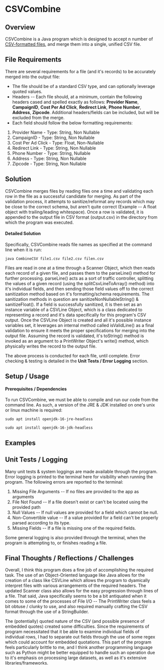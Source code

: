 # CSVCombine

## Overview

 CSVCombine is a Java program which is designed to accept n number of [CSV-formatted files](https://datatracker.ietf.org/doc/html/rfc4180.html), and merge them into a single, unified CSV file. 
 
## File Requirements 
There are several requirements for a file (and it's records) to be accurately merged into the output file: 

* The file should be of a standard CSV type, and can optionally leverage quoted values. 
* Headers -- Each file should, at a minimum, contain the following headers cased and spelled exactly as follows: **Provider Name**, __CampaignID__, **Cost Per Ad Click**, **Redirect Link**, **Phone Number**, **Address**, **Zipcode**. Additional headers/fields can be included, but will be excluded from the merge. 
* Each field should follow the below formatting requirements:
1. Provider Name - Type: String, Non Nullable
2. CampaignID - Type: String, Non Nullable
3. Cost Per Ad Click - Type: Float, Non-Nullable
4. Redirect Link - Type: String, Non Nullable
5. Phone Number - Type: String, Nullable
6. Address - Type: String, Non Nullable
7. Zipcode - Type: String, Non Nullable

## Solution
CSVCombine merges files by reading files one a time and validating each row in the file as a successful candidate for merging. As part of the validation process, it attempts to sanitize/reformat any records which may be close to the correct schema, but aren't quite correct (Example -- A float object with trailing/leading whitespace). Once a row is validated, it is appended to the output file in CSV format (output.csv) in the directory from which the program was executed. 

#### Detailed Solution
Specifically, CSVCombine reads file names as specified at the command line when it is run:

`java CombineCSV file1.csv file2.csv filen.csv`

Files are read in one at a time through a Scanner Object, which then reads each record of a given file, and passes them to the parseLine() method for further processing. parseLine() acts as a sort of traffic controller, splitting the values of a given record (using the splitCsvLineToArray() method) into it's individual fields, and then sending those field values off to the correct sanitization method based on it's formatting/schema requirements. The sanitization methods in question are sanitizeNonNullableString() & sanitizeFloat(). If a field is successfully sanitized, it is then set as an instance variable of a CSVLine Object, which is a class dedicated to representing a record and it's data specifically for this program's CSV output. Once the CSVLine Object is created and all it's possible instance variables set, it leverages an internal method called isValidLine() as a final validation to ensure it meets the proper specifications for merging into the output file. Assuming the record is validated, it's toString() method is invoked as an argument to a PrintWriter Object's write() method, which physically writes the record to the output file. 

The above process is conducted for each file, until complete. Error checking & testing is detailed in the **Unit Tests / Error Logging** section.  

## Setup / Usage

#### Prerequisites / Dependencies
To run CSVCombine, we must be able to compile and run our code from the command line. As such, a version of the JRE & JDK installed on one's unix or linux machine is required:

`sudo apt install openjdk-16-jre-headless`

`sudo apt install openjdk-16-jdk-headless`

## Examples

## Unit Tests / Logging
Many unit tests & system loggings are made available through the program. Error logging is printed to the terminal here for visibility when running the program. The following errors are reported to the terminal: 

1. Missing File Arguments -- If no files are provided to the app as arguments
2. File Not Found -- If a file doesn't exist or can't be located using the provided path
3. Null Values -- If null values are provided for a field which cannot be null. 
4. Non-Convertible value -- If a value provided for a field can't be properly parsed according to its type.
5. Missing Fields -- If a file is missing one of the required fields. 

Some general logging is also provided through the terminal, when the program is attempting to, or finishes reading a file. 

## Final Thoughts / Reflections / Challenges

Overall, I think this program does a fine job of accomplishing the required task. The use of an Object-Oriented language like Java allows for the creation of a class like CSVLine which allows the program to dyamically interpret files with various arrangements of the required headers. The updated Scanner class also allows for the easy progression through lines of a file. That said, Java specifically seems to be a bit antiquated when it comes to some of the processes of File I/O -- The PrintWriter class feels a bit obtuse / clunky to use, and also required manually crafting the CSV format through the use of a StringBuilder. 

The (potentially) quoted nature of the CSV (and possible presence of embedded quotes) created some difficulties. Since the requirements of program necessitated that it be able to examine individual fields of individual rows, I had to separate out fields through the use of some regex which could account for embedded quotations. This part of the program feels particularly brittle to me, and I think another programming language such as Python might be better equipped to handle such an operation due to it's emphasis on processing large datasets, as well as it's extensive libraries/frameworks. 





